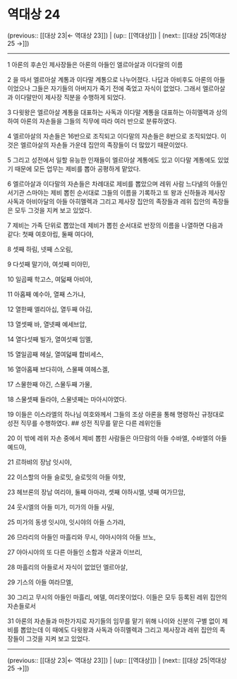 # 역대상 24

(previous:: [[대상 23|← 역대상 23]]) | (up:: [[역대상]]) | (next:: [[대상 25|역대상 25 →]])

***




1 
아론의 후손인 제사장들은 아론의 아들인 엘르아살과 이다말의 이름 



2 
을 따서 엘르아살 계통과 이다말 계통으로 나누어졌다. 나답과 아비후도 아론의 아들이었으나 그들은 자기들의 아버지가 죽기 전에 죽었고 자식이 없었다. 그래서 엘르아살과 이다말만이 제사장 직분을 수행하게 되었다. 



3 
다윗왕은 엘르아살 계통을 대표하는 사독과 이다말 계통을 대표하는 아히멜렉과 상의하여 아론의 자손들을 그들의 직무에 따라 여러 반으로 분류하였다. 



4 
엘르아살의 자손들은 16반으로 조직되고 이다말의 자손들은 8반으로 조직되었다. 이것은 엘르아살의 자손들 가운데 집안의 족장들이 더 많았기 때문이었다. 



5 
그리고 성전에서 일할 유능한 인재들이 엘르아살 계통에도 있고 이다말 계통에도 있었기 때문에 모든 업무는 제비를 뽑아 공평하게 맡았다. 



6 
엘르아살과 이다말의 자손들은 차례대로 제비를 뽑았으며 레위 사람 느다넬의 아들인 서기관 스마야는 제비 뽑힌 순서대로 그들의 이름을 기록하고 또 왕과 신하들과 제사장 사독과 아비아달의 아들 아히멜렉과 그리고 제사장 집안의 족장들과 레위 집안의 족장들은 모두 그것을 지켜 보고 있었다. 



7 
제비는 가족 단위로 뽑았는데 제비가 뽑힌 순서대로 반장의 이름을 나열하면 다음과 같다: 첫째 여호야립, 둘째 여다야, 



8 
셋째 하림, 넷째 스오림, 



9 
다섯째 말기야, 여섯째 미야민, 



10 
일곱째 학고스, 여덟째 아비야, 



11 
아홉째 예수아, 열째 스가냐, 



12 
열한째 엘리아십, 열두째 야김, 



13 
열셋째 바, 열넷째 예세브압, 



14 
열다섯째 빌가, 열여섯째 임멜, 



15 
열일곱째 헤실, 열여덟째 합비세스, 



16 
열아홉째 브다히야, 스물째 여헤스겔, 



17 
스물한째 야긴, 스물두째 가물, 



18 
스물셋째 들라야, 스물넷째는 마아시야였다. 



19 
이들은 이스라엘의 하나님 여호와께서 그들의 조상 아론을 통해 명령하신 규정대로 성전 직무를 수행하였다. ## 성전 직무를 맡은 다른 레위인들 



20 
이 밖에 레위 자손 중에서 제비 뽑힌 사람들은 아므람의 아들 수바엘, 수바엘의 아들 예드야, 



21 
르하뱌의 장남 잇시야, 



22 
이스할의 아들 슬로밋, 슬로밋의 아들 야핫, 



23 
헤브론의 장남 여리야, 둘째 아마랴, 셋째 야하시엘, 넷째 여가므암, 



24 
웃시엘의 아들 미가, 미가의 아들 사밀, 



25 
미가의 동생 잇시야, 잇시야의 아들 스가랴, 



26 
므라리의 아들인 마흘리와 무시, 야아시야의 아들 브노, 



27 
야아시야의 또 다른 아들인 소함과 삭굴과 이브리, 



28 
마흘리의 아들로서 자식이 없었던 엘르아살, 



29 
기스의 아들 여라므엘, 



30 
그리고 무시의 아들인 마흘리, 에델, 여리못이었다. 이들은 모두 등록된 레위 집안의 자손들로서 



31 
아론의 자손들과 마찬가지로 자기들의 임무를 맡기 위해 나이와 신분의 구별 없이 제비를 뽑았는데 이 때에도 다윗왕과 사독과 아히멜렉과 그리고 제사장과 레위 집안의 족장들이 그것을 지켜 보고 있었다.

***

(previous:: [[대상 23|← 역대상 23]]) | (up:: [[역대상]]) | (next:: [[대상 25|역대상 25 →]])
